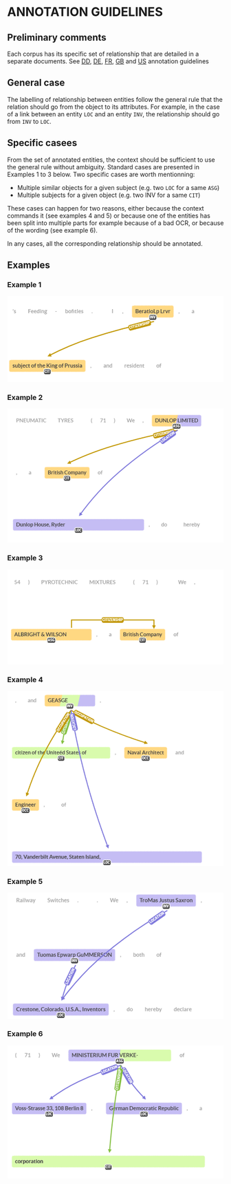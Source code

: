 # ANNOTATION GUIDELINES

## Preliminary comments

Each corpus has its specific set of relationship that are detailed in a separate documents. See [DD](DD_ANNOTATION_GUIDELINES.md), [DE](DE_ANNOTATION_GUIDELINES.md), [FR](FR_ANNOTATION_GUIDELINES.md), [GB](GB_ANNOTATION_GUIDELINES.md) and [US](US_ANNOTATION_GUIDELINES.md) annotation guidelines

## General case

The labelling of relationship between entities follow the general rule that the relation should go from the object to its attributes. For example, in the case of a link between an entity `LOC`
and an entity `INV`, the relationship should go from `INV` to `LOC`.

## Specific casees

From the set of annotated entities, the context should be sufficient to use the general rule without ambiguity. Standard cases are presented in Examples 1 to 3 below.
Two specific cases are worth mentionning:

- Multiple similar objects for a given subject (e.g. two `LOC` for a same `ASG`)
- Multiple subjects for a given object (e.g. two INV for a same `CIT`)

These cases can happen for two reasons, either because the context commands it (see examples 4 and 5) or because one of the entities has been split into multiple parts for example because of a bad OCR, or because of the wording (see example 6).

In any cases, all the corresponding relationship should be annotated.

## Examples

### Example 1
![Example 1](img/annot_ex_1to1.png)

### Example 2
![Example 2](img/annot_ex_1to12.png)

### Example 3
![Example 3](img/annot_ex_1to13.png)

### Example 4
![Example 4](img/annot_ex_1tom3.png)

### Example 5
![Example 5](img/annot_ex_mto2.png)

### Example 6
![Example 6](img/annot_ex_1tom2.png)

